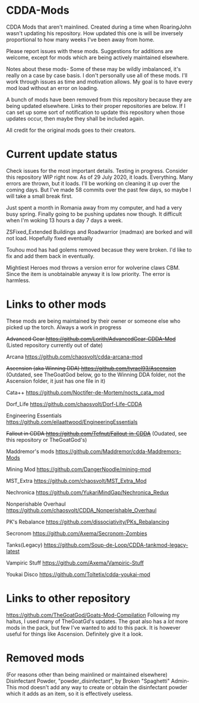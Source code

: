 # CDDA-Mods
CDDA Mods that aren't mainlined.
Created during a time when RoaringJohn wasn't updating his repository. How updated this one is will be inversely proportional to how many weeks I've been away from home.

Please report issues with these mods. Suggestions for additions are welcome, except for mods which are being actively maintained elsewhere.


Notes about these mods-
Some of these may be wildly imbalanced, it's really on a case by case basis. I don't personally use all of these mods. I'll work through issues as time and motivation allows. My goal is to have every mod load without an error on loading. 



A bunch of mods have been removed from this repository because they are being updated elsewhere. Links to their proper repositories are below. If I can set up some sort of notification to update this repository when those updates occur, then maybe they shall be included again.

All credit for the original mods goes to their creators.

# Current update status
Check issues for the most important details. Testing in progress. Consider this repository WIP right now. As of 29 July 2020, it loads. Everything. Many errors are thrown, but it loads. I'll be working on cleaning it up over the coming days. But I've made 58 commits over the past few days, so maybe I will take a small break first.

Just spent a month in Romania away from my computer, and had a very busy spring. Finally going to be pushing updates now though. It difficult when I'm woking 13 hours a day 7 days a week.

ZSFixed_Extended Buildings and Roadwarrior (madmax) are borked and will not load. Hopefully fixed eventually

Touhou mod has had golems removed becasue they were broken. I'd like to fix and add them back in eventually.

Mightiest Heroes mod throws a version error for wolverine claws CBM. Since the item is unobtainable anyway it is low priority. The error is harmless.

# Links to other mods
These mods are being maintained by their owner or someone else who picked up the torch. Always a work in progress

~~Advanced Gear https://github.com/Lorith/AdvancedGear-CDDA-Mod~~ (Listed repository currently out of date)

Arcana https://github.com/chaosvolt/cdda-arcana-mod 

~~Ascension (aka Winning DDA) https://github.com/tyrael93/Ascension~~ (Outdated, see TheGoatGod below, go to the Winning DDA folder, not the Ascension folder, it just has one file in it)

Cata++ https://github.com/Noctifer-de-Mortem/nocts_cata_mod 

Dorf_Life https://github.com/chaosvolt/Dorf-Life-CDDA

Engineering Essentials https://github.com/eilaattwood/EngineeringEssentials

~~Fallout in CDDA https://github.com/Tefnut/Fallout-in-CDDA~~ (Oudated, see this repository or TheGoatGod's)

Maddremor's mods https://github.com/Maddremor/cdda-Maddremors-Mods

Mining Mod https://github.com/DangerNoodle/mining-mod

MST_Extra https://github.com/chaosvolt/MST_Extra_Mod

Nechronica https://github.com/YukariMindGap/Nechronica_Redux 

Nonperishable Overhaul https://github.com/chaosvolt/CDDA_Nonperishable_Overhaul 

PK's Rebalance https://github.com/dissociativity/PKs_Rebalancing 

Secronom https://github.com/Axema/Secronom-Zombies

Tanks(Legacy) https://github.com/Soup-de-Loop/CDDA-tankmod-legacy-latest

Vampiric Stuff https://github.com/Axema/Vampiric-Stuff

Youkai Disco https://github.com/Toltetix/cdda-youkai-mod

# Links to other repository
https://github.com/TheGoatGod/Goats-Mod-Compilation
Following my haitus, I used many of TheGoatGd's updates. The goat also has a *lot* more mods in the pack, but few I've wanted to add to this pack. It is however useful for things like Ascension. Definitely give it a look.


# Removed mods
(For reasons other than being mainlined or maintained elsewhere)
Disinfectant Powder, "powder_disinfectant", by Broken "Spaghetti" Admin- This mod doesn't add any way to create or obtain the disinfectant powder which it adds as an item, so it is effectively useless.
